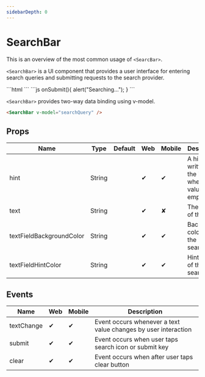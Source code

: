 ```yaml
---
sidebarDepth: 0
---
```


# SearchBar

This is an overview of the most common usage of `<SearcBar>`.

`<SearchBar>` is a UI component that provides a user interface for entering search queries and submitting requests to the search provider.

<DocExampleBox codeBox="https://codesandbox.io/s/m7yz90mn6p?module=%2Fsrc%2FApp.vue">
```html
<SearchBar hint="Search hint" :text="searchPhrase" />
```
```js
onSubmit(){
    alert("Searching...");
}
```
<SearchBarDoc />
</DocExampleBox>

`<SearchBar>` provides two-way data binding using v-model.

```html
<SearchBar v-model="searchQuery" />
```

## Props

| Name                     | Type   | Default | Web | Mobile |  Description |
| ------------------------ | ------ | ------- | --- | ------ | ------ |
| hint                     | String |         | ✔   | ✔      | A hint text written in the input when input value is empty |
| text                     | String |         | ✔   | ✘      | The value of the input |
| textFieldBackgroundColor | String |         | ✔   | ✔      | Background color for the searchbar |
| textFieldHintColor       | String |         | ✔   | ✔      | Hint color of the search bar |

## Events

| Name       | Web | Mobile |  Description |
| ---------- | --- | ------ | ------ |
| textChange | ✔   | ✔      | Event occurs whenever a text value changes by user interaction |
| submit     | ✔   | ✔      | Event occurs when user taps search icon or submit key |
| clear      | ✔   | ✔      | Event occurs when after user taps clear button |
